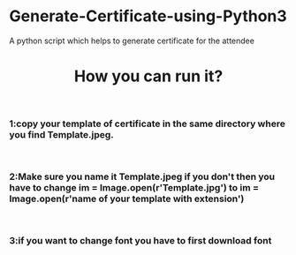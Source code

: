 # Generate-Certificate-using-Python3
A python script which helps to generate certificate for the attendee

<h1 align="center">How you can run it?</h1>
<br>
<h3>
1:copy your template of certificate in the same directory where you find Template.jpeg.
</h3>
<br>
<h3>
2:Make sure you name it Template.jpeg if you don't then you have to change im = Image.open(r'Template.jpg') to im = Image.open(r'name of your template with extension')
</h3>
<br>
<h3>
3:if you want to change font you have to first download font

